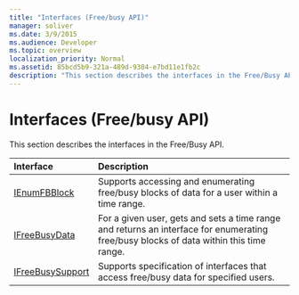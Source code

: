 ```yaml
---
title: "Interfaces (Free/busy API)"
manager: soliver
ms.date: 3/9/2015
ms.audience: Developer
ms.topic: overview
localization_priority: Normal
ms.assetid: 85bcd5b9-321a-489d-9304-e7bd11e1fb2c
description: "This section describes the interfaces in the Free/Busy API."
---
```


# Interfaces (Free/busy API)

This section describes the interfaces in the Free/Busy API.
  
|**Interface**|**Description**|
|:-----|:-----|
|[IEnumFBBlock](ienumfbblock.md) <br/> |Supports accessing and enumerating free/busy blocks of data for a user within a time range.  <br/> |
|[IFreeBusyData](ifreebusydata.md) <br/> |For a given user, gets and sets a time range and returns an interface for enumerating free/busy blocks of data within this time range.  <br/> |
|[IFreeBusySupport](ifreebusysupport.md) <br/> |Supports specification of interfaces that access free/busy data for specified users.  <br/> |
   

